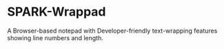 # SPARK-Wrappad

A Browser-based notepad with Developer-friendly text-wrapping features showing line numbers and length.
